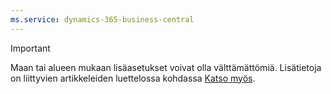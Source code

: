```yaml
---
ms.service: dynamics-365-business-central
---
```

> [!IMPORTANT]
> Maan tai alueen mukaan lisäasetukset voivat olla välttämättömiä. Lisätietoja on liittyvien artikkeleiden luettelossa kohdassa [Katso myös](#see-also).  
